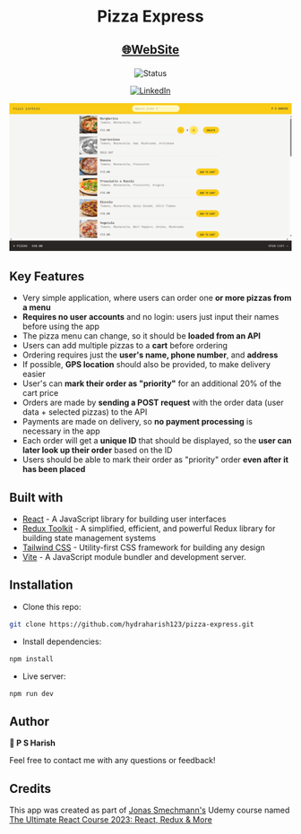 <h1 align="center">Pizza Express</h1>

<h2 align="center">

[🌐WebSite](https://fast-react-pizza-alamin.vercel.app)

</h2>

<!-- Badges -->
<div align="center">

<img src="https://img.shields.io/badge/Status-Completed-success?style=flat" alt="Status" />



[![LinkedIn](https://img.shields.io/badge/LinkedIn-Connect-blue?style=for-the-badge&logo=linkedin)](www.linkedin.com/in/psharish27)

</div>

<!-- Brief -->
<p align="center">

</p>

<!-- Screenshot -->
<a align="center" href="https://fast-react-pizza-alamin.vercel.app">

![Screenshot](./public/image.png)

</a>

## Key Features

- Very simple application, where users can order one **or more pizzas from a menu**
- **Requires no user accounts** and no login: users just input their names before using the app
- The pizza menu can change, so it should be **loaded from an API**
- Users can add multiple pizzas to a **cart** before ordering
- Ordering requires just the **user's name, phone number**, and **address**
- If possible, **GPS location** should also be provided, to make delivery easier
- User's can **mark their order as "priority"** for an additional 20% of the cart price
- Orders are made by **sending a POST request** with the order data (user data + selected pizzas) to the API
- Payments are made on delivery, so **no payment processing** is necessary in the app
- Each order will get a **unique ID** that should be displayed, so the **user can later look up their order** based on the ID
- Users should be able to mark their order as "priority" order **even after it has been placed**

## Built with

- [React](https://reactjs.org) - A JavaScript library for building user interfaces
- [Redux Toolkit](https://redux-toolkit.js.org) - A simplified, efficient, and powerful Redux library for building state management systems
- [Tailwind CSS](https://tailwindcss.com) - Utility-first CSS framework for building any design
- [Vite](https://vitejs.dev/) - A JavaScript module bundler and development server.


## Installation

- Clone this repo:

```sh
git clone https://github.com/hydraharish123/pizza-express.git
```

- Install dependencies:

```sh
npm install
```

- Live server:

```sh
npm run dev
```

## Author

<b>👤 P S Harish</b>

Feel free to contact me with any questions or feedback!

## Credits

This app was created as part of [Jonas Smechmann's](https://twitter.com/jonasschmedtman) Udemy course named [The Ultimate React Course 2023: React, Redux & More](https://www.udemy.com/course/the-ultimate-react-course)
